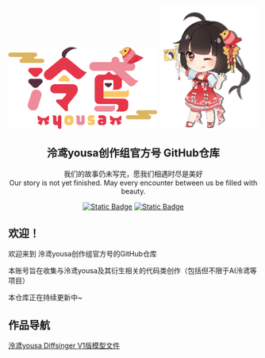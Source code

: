 <p align="center">
    <img src="https://raw.githubusercontent.com/yousa-ling-official-production/pic/main/LOGO%E6%AD%A3%E5%BC%8F-%E8%8B%B1%E6%96%87%E5%B0%8F%E5%86%99-%E9%80%8F%E6%98%8E%E8%83%8C%E6%99%AF.png" alt="Logo" width="300" />
    <img src="https://raw.githubusercontent.com/yousa-ling-official-production/pic/main/%E7%AB%8B%E7%BB%98%E4%BA%BA%E7%89%A9_2.png" alt="Artwork" width="200" />
</p>

<h2 align="center">泠鸢yousa创作组官方号 GitHub仓库</h2>

<p align="center">
    我们的故事仍未写完，愿我们相遇时尽是美好<br>
    Our story is not yet finished. May every encounter between us be filled with beauty.
</p>

<div align="center">

[![Static Badge](https://img.shields.io/badge/%E6%B3%A0%E9%B8%A2yousa%E7%9A%84B%E7%AB%99%E7%A9%BA%E9%97%B4-bilibili-7290DA?style=for-the-badge&logo=bilibili&logoColor=blue?link=ggg)](https://space.bilibili.com/282994)
[![Static Badge](https://img.shields.io/badge/%E6%B3%A0%E9%B8%A2yousa%E4%BA%8C%E5%88%9B%E7%BB%84%E5%AE%98%E6%96%B9%E5%8F%B7-bilibili-7290DA?style=for-the-badge&logo=bilibili&logoColor=blue)](https://space.bilibili.com/434021034)

</div>

## 欢迎！

欢迎来到 泠鸢yousa创作组官方号的GitHub仓库

本账号旨在收集与泠鸢yousa及其衍生相关的代码类创作（包括但不限于AI泠鸢等项目）

本仓库正在持续更新中~

## 作品导航
[泠鸢yousa Diffsinger V1版模型文件](https://github.com/yousa-ling-official-production/yousa-ling-diffsinger-v1/releases/tag/v1.3)
